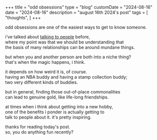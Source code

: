 +++
title = "odd obsessions"
type = "blog"
customDate = "2024-08-16"
date = "2024-08-16"
description = "august 16th 2024's post"
tags = [
    "thoughts",
]
+++

odd obsessions are one of the easiest ways to get to know someone.

i've talked about [talking to people](https://www.gooberverse.net/talking-to-people/) before,\
where my point was that we should be understanding that\
the basis of many relationships can be around mundane things.

but when you and another person are both into a niche thing?\
that's when the magic happens, i think.

it depends on how weird it is, of course.\
having an NBA buddy and having a stamp collection buddy;\
two very different kinds of buddies.

but in general, finding those out-of-place commonalities\
can lead to genuine gold, like life-long friendships.

at times when i think about getting into a new hobby,\
one of the benefits i ponder is actually getting to\
talk to people about it. it's pretty inspiring.

thanks for reading today's post.\
so, you do anything fun recently?